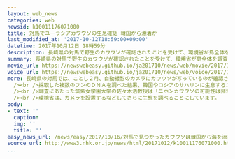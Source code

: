 ```yaml
---
layout: web_news
categories: web
newsid: k10011176071000
title: 対馬でユーラシアカワウソの生息確認 韓国から漂着か
last_modified_at: '2017-10-12T18:59:00+09:00'
datetime: 2017年10月12日 18時59分
description: 長崎県の対馬で野生のカワウソが確認されたことを受けて、環境省が島全体を調査したところ、ユーラシアカワウソが生息していることがわかりました。専門家は絶滅したとされるニホンカワウソの可能性は非常に低いとしたうえで、韓国に生息していたユーラシアカワウソが海流に流されるなどして住み着いた可能性が高いとしています。
summary: 長崎県の対馬で野生のカワウソが確認されたことを受けて、環境省が島全体を調査したところ、ユーラシアカワウソが生息していることがわかりました。専門家は絶滅したとされるニホンカワウソの可能性は非常に低いとしたうえで、韓国に生息していたユーラシアカワウソが海流に流されるなどして住み着いた可能性が高いとしています。
movie_url: https://newswebeasy.github.io/ja201710/news/web/movie/2017/10/16/k10011176071000.mp4
voice_url: https://newswebeasy.github.io/ja201710/news/web/voice/2017/10/16/k10011176071000.mp3
more: 長崎県の対馬では、ことし２月、自動撮影のカメラにカワウソが写っているのが確認されました。国内で野生のカワウソの生息が確認されたのは、昭和５４年以来、３８年ぶりで、絶滅したとされるニホンカワウソの可能性があるのではないかと期待が高まり、環境省はことし８月末から６日間、島全体でフンなど痕跡がないか調査しました。<br
  /><br />採取した複数のフンのＤＮＡを調べた結果、韓国やロシアのサハリンに生息するユーラシアカワウソのオスが生息していることがわかりました。また、フンは同じカワウソのものの可能性が高いということです。このほか川の近くではカワウソのものと見られる幅５センチの足跡が複数見つかりました。<br
  /><br />調査にあたった筑紫女学園大学の佐々木浩教授は「ニホンカワウソの可能性は非常に低いが、野生のカワウソの生息が確認できて喜んでいる。韓国の南の海岸や島ではカワウソが増えており、海流に流されるなどして住み着いたのではないか」と話しています。<br
  /><br />環境省は、カメラを設置するなどしてさらに生態を調べることにしています。
body:
- text: ''
  caption:
  img: ''
  title: ''
easy_news_url: /news/easy/2017/10/16/対馬で見つかったカワウソは韓国から海を流れてきた/
source_url: http://www3.nhk.or.jp/news/html/20171012/k10011176071000.html
...
```

